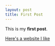 ```yaml
---
layout: post
title: First Post
---
```


This is my **first post**.

[Here's a website I like](https://cnu.edu/library/)
